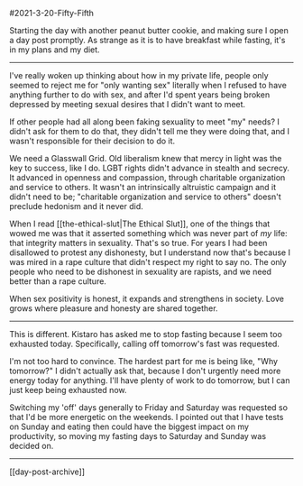 #2021-3-20-Fifty-Fifth

Starting the day with another peanut butter cookie, and making sure I open a day post promptly.  As strange as it is to have breakfast while fasting, it's in my plans and my diet.

---
I've really woken up thinking about how in my private life, people only seemed to reject me for "only wanting sex" literally when I refused to have anything further to do with sex, and after I'd spent years being broken depressed by meeting sexual desires that I didn't want to meet.

If other people had all along been faking sexuality to meet "my" needs?  I didn't ask for them to do that, they didn't tell me they were doing that, and I wasn't responsible for their decision to do it.

We need a Glasswall Grid.  Old liberalism knew that mercy in light was the key to success, like I do.  LGBT rights didn't advance in stealth and secrecy.  It advanced in openness and compassion, through charitable organization and service to others.  It wasn't an intrinsically altruistic campaign and it didn't need to be; "charitable organization and service to others" doesn't preclude hedonism and it never did.

When I read [[the-ethical-slut|The Ethical Slut]], one of the things that wowed me was that it asserted something which was never part of *my* life: that integrity matters in sexuality.  That's so true.  For years I had been disallowed to protest any dishonesty, but I understand now that's because I was mired in a rape culture that didn't respect my right to say no.  The only people who need to be dishonest in sexuality are rapists, and we need better than a rape culture.

When sex positivity is honest, it expands and strengthens in society.  Love grows where pleasure and honesty are shared together.

---
This is different.  Kistaro has asked me to stop fasting because I seem too exhausted today.  Specifically, calling off tomorrow's fast was requested.

I'm not too hard to convince.  The hardest part for me is being like, "Why tomorrow?"  I didn't actually ask that, because I don't urgently need more energy today for anything.  I'll have plenty of work to do tomorrow, but I can just keep being exhausted now.

Switching my 'off' days generally to Friday and Saturday was requested so that I'd be more energetic on the weekends.  I pointed out that I have tests on Sunday and eating then could have the biggest impact on my productivity, so moving my fasting days to Saturday and Sunday was decided on.

---
[[day-post-archive]]